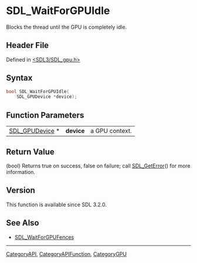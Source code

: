 # SDL_WaitForGPUIdle

Blocks the thread until the GPU is completely idle.

## Header File

Defined in [<SDL3/SDL_gpu.h>](https://github.com/libsdl-org/SDL/blob/main/include/SDL3/SDL_gpu.h)

## Syntax

```c
bool SDL_WaitForGPUIdle(
    SDL_GPUDevice *device);
```

## Function Parameters

|                                  |            |                |
| -------------------------------- | ---------- | -------------- |
| [SDL_GPUDevice](SDL_GPUDevice) * | **device** | a GPU context. |

## Return Value

(bool) Returns true on success, false on failure; call
[SDL_GetError](SDL_GetError)() for more information.

## Version

This function is available since SDL 3.2.0.

## See Also

- [SDL_WaitForGPUFences](SDL_WaitForGPUFences)






----
[CategoryAPI](CategoryAPI), [CategoryAPIFunction](CategoryAPIFunction), [CategoryGPU](CategoryGPU)

